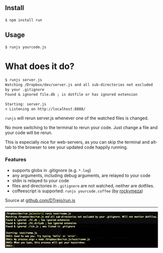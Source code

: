## Install

`$ npm install run`

## Usage

`$ runjs yourcode.js`

# What does it do?

    $ runjs server.js
    Watching /Dropbox/dev/server.js and all sub-directories not excluded by your .gitignore
    Found & ignored file.db ; is dotfile or has ignored extension

    Starting: server.js
    > Listening on http://localhost:8888/

`runjs` will rerun server.js whenever one of the watched files is
changed.

No more switching to the terminal to rerun your code. Just change a file and
your code will be rerun.

This is especially nice for web-servers, as you can skip the terminal and
alt-tab to the browser to see your updated code happily running.

### Features
- supports globs in .gitignore (e.g. `*.log`)
- any arguments, including debug arguments, are relayed to your code
- stdin is relayed to your code
- files and directories in `.gitignore` are not watched, neither are dotfiles.
- coffeescript is supported: `runjs yourcode.coffee`
  (by [rockymeza](https://github.com/rockymeza))

Source at [github.com/DTrejo/run.js](https://github.com/DTrejo/run.js)

---
![Screenshot of runjs](https://github.com/DTrejo/run.js/raw/master/test/screenshot.png)
